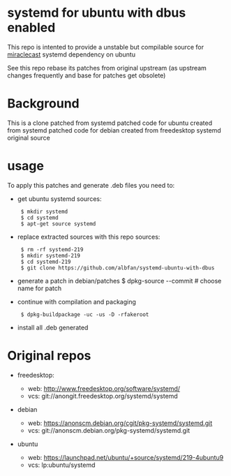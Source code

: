 # systemd for ubuntu with dbus enabled

This repo is intented to provide a unstable but compilable source for [miraclecast](https://github.com/albfan/miraclecast) systemd dependency on ubuntu

See this repo rebase its patches from original upstream (as upstream changes frequently and base for patches get obsolete)

# Background

This is a clone patched from systemd patched code for ubuntu created from systemd patched code for debian created from freedesktop systemd original source

# usage

To apply this patches and generate .deb files you need to:

 - get ubuntu systemd sources:

        $ mkdir systemd
        $ cd systemd
        $ apt-get source systemd

 - replace extracted sources with this repo sources:

        $ rm -rf systemd-219
        $ mkdir systemd-219
        $ cd systemd-219
        $ git clone https://github.com/albfan/systemd-ubuntu-with-dbus

 - generate a patch in debian/patches
        $ dpkg-source --commit
          # choose name for patch

 - continue with compilation and packaging

        $ dpkg-buildpackage -uc -us -D -rfakeroot

 - install all .deb generated
    
# Original repos

- freedesktop: 

  - web: http://www.freedesktop.org/software/systemd/
  - vcs: git://anongit.freedesktop.org/systemd/systemd

- debian

  - web: https://anonscm.debian.org/cgit/pkg-systemd/systemd.git
  - vcs: git://anonscm.debian.org/pkg-systemd/systemd.git

- ubuntu
  - web: https://launchpad.net/ubuntu/+source/systemd/219-4ubuntu9
  - vcs: lp:ubuntu/systemd
